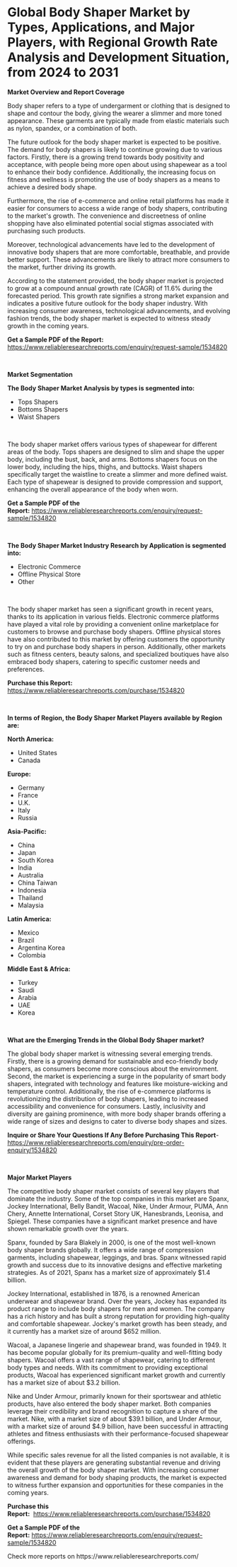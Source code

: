 <p><h1>Global Body Shaper Market by Types, Applications, and Major Players, with Regional Growth Rate Analysis and Development Situation, from 2024 to 2031</h1></p><p><strong>Market Overview and Report Coverage</strong></p>
<p><p>Body shaper refers to a type of undergarment or clothing that is designed to shape and contour the body, giving the wearer a slimmer and more toned appearance. These garments are typically made from elastic materials such as nylon, spandex, or a combination of both.</p><p>The future outlook for the body shaper market is expected to be positive. The demand for body shapers is likely to continue growing due to various factors. Firstly, there is a growing trend towards body positivity and acceptance, with people being more open about using shapewear as a tool to enhance their body confidence. Additionally, the increasing focus on fitness and wellness is promoting the use of body shapers as a means to achieve a desired body shape.</p><p>Furthermore, the rise of e-commerce and online retail platforms has made it easier for consumers to access a wide range of body shapers, contributing to the market's growth. The convenience and discreetness of online shopping have also eliminated potential social stigmas associated with purchasing such products.</p><p>Moreover, technological advancements have led to the development of innovative body shapers that are more comfortable, breathable, and provide better support. These advancements are likely to attract more consumers to the market, further driving its growth.</p><p>According to the statement provided, the body shaper market is projected to grow at a compound annual growth rate (CAGR) of 11.6% during the forecasted period. This growth rate signifies a strong market expansion and indicates a positive future outlook for the body shaper industry. With increasing consumer awareness, technological advancements, and evolving fashion trends, the body shaper market is expected to witness steady growth in the coming years.</p></p>
<p><strong>Get a Sample PDF of the Report:</strong> <a href="https://www.reliableresearchreports.com/enquiry/request-sample/1534820">https://www.reliableresearchreports.com/enquiry/request-sample/1534820</a></p>
<p>&nbsp;</p>
<p><strong>Market Segmentation</strong></p>
<p><strong>The Body Shaper Market Analysis by types is segmented into:</strong></p>
<p><ul><li>Tops Shapers</li><li>Bottoms Shapers</li><li>Waist Shapers</li></ul></p>
<p>&nbsp;</p>
<p><p>The body shaper market offers various types of shapewear for different areas of the body. Tops shapers are designed to slim and shape the upper body, including the bust, back, and arms. Bottoms shapers focus on the lower body, including the hips, thighs, and buttocks. Waist shapers specifically target the waistline to create a slimmer and more defined waist. Each type of shapewear is designed to provide compression and support, enhancing the overall appearance of the body when worn.</p></p>
<p><strong>Get a Sample PDF of the Report:</strong>&nbsp;<a href="https://www.reliableresearchreports.com/enquiry/request-sample/1534820">https://www.reliableresearchreports.com/enquiry/request-sample/1534820</a></p>
<p>&nbsp;</p>
<p><strong>The Body Shaper Market Industry Research by Application is segmented into:</strong></p>
<p><ul><li>Electronic Commerce</li><li>Offline Physical Store</li><li>Other</li></ul></p>
<p>&nbsp;</p>
<p><p>The body shaper market has seen a significant growth in recent years, thanks to its application in various fields. Electronic commerce platforms have played a vital role by providing a convenient online marketplace for customers to browse and purchase body shapers. Offline physical stores have also contributed to this market by offering customers the opportunity to try on and purchase body shapers in person. Additionally, other markets such as fitness centers, beauty salons, and specialized boutiques have also embraced body shapers, catering to specific customer needs and preferences.</p></p>
<p><strong>Purchase this Report:</strong>&nbsp; <a href="https://www.reliableresearchreports.com/purchase/1534820">https://www.reliableresearchreports.com/purchase/1534820</a></p>
<p>&nbsp;</p>
<p><strong>In terms of Region, the Body Shaper Market Players available by Region are:</strong></p>
<p>
    <p> <strong> North America: </strong>
        <ul>
            <li>United States</li>
            <li>Canada</li>
        </ul>
        </p> 
    <p> <strong> Europe: </strong>
        <ul>
            <li>Germany</li>
            <li>France</li>
            <li>U.K.</li>
            <li>Italy</li>
            <li>Russia</li>
        </ul>
        </p> 
    <p> <strong> Asia-Pacific: </strong>
        <ul>
            <li>China</li>
            <li>Japan</li>
            <li>South Korea</li>
            <li>India</li>
            <li>Australia</li>
            <li>China Taiwan</li>
            <li>Indonesia</li>
            <li>Thailand</li>
            <li>Malaysia</li>
        </ul>
        </p> 
    <p> <strong> Latin America: </strong>
        <ul>
            <li>Mexico</li>
            <li>Brazil</li>
            <li>Argentina Korea</li>
            <li>Colombia</li>
        </ul>
        </p> 
    <p> <strong> Middle East & Africa: </strong>
        <ul>
            <li>Turkey</li>
            <li>Saudi</li>
            <li>Arabia</li>
            <li>UAE</li>
            <li>Korea</li>
        </ul>
    </p>
    </p>
<p>&nbsp;</p>
<p><strong>What are the Emerging Trends in the Global Body Shaper market?</strong></p>
<p><p>The global body shaper market is witnessing several emerging trends. Firstly, there is a growing demand for sustainable and eco-friendly body shapers, as consumers become more conscious about the environment. Second, the market is experiencing a surge in the popularity of smart body shapers, integrated with technology and features like moisture-wicking and temperature control. Additionally, the rise of e-commerce platforms is revolutionizing the distribution of body shapers, leading to increased accessibility and convenience for consumers. Lastly, inclusivity and diversity are gaining prominence, with more body shaper brands offering a wide range of sizes and designs to cater to diverse body shapes and sizes.</p></p>
<p><strong>Inquire or Share Your Questions If Any Before Purchasing This Report</strong>- <a href="https://www.reliableresearchreports.com/enquiry/pre-order-enquiry/1534820">https://www.reliableresearchreports.com/enquiry/pre-order-enquiry/1534820</a></p>
<p>&nbsp;</p>
<p><strong>Major Market Players</strong></p>
<p><p>The competitive body shaper market consists of several key players that dominate the industry. Some of the top companies in this market are Spanx, Jockey International, Belly Bandit, Wacoal, Nike, Under Armour, PUMA, Ann Chery, Annette International, Corset Story UK, Hanesbrands, Leonisa, and Spiegel. These companies have a significant market presence and have shown remarkable growth over the years.</p><p>Spanx, founded by Sara Blakely in 2000, is one of the most well-known body shaper brands globally. It offers a wide range of compression garments, including shapewear, leggings, and bras. Spanx witnessed rapid growth and success due to its innovative designs and effective marketing strategies. As of 2021, Spanx has a market size of approximately $1.4 billion.</p><p>Jockey International, established in 1876, is a renowned American underwear and shapewear brand. Over the years, Jockey has expanded its product range to include body shapers for men and women. The company has a rich history and has built a strong reputation for providing high-quality and comfortable shapewear. Jockey's market growth has been steady, and it currently has a market size of around $652 million.</p><p>Wacoal, a Japanese lingerie and shapewear brand, was founded in 1949. It has become popular globally for its premium-quality and well-fitting body shapers. Wacoal offers a vast range of shapewear, catering to different body types and needs. With its commitment to providing exceptional products, Wacoal has experienced significant market growth and currently has a market size of about $3.2 billion.</p><p>Nike and Under Armour, primarily known for their sportswear and athletic products, have also entered the body shaper market. Both companies leverage their credibility and brand recognition to capture a share of the market. Nike, with a market size of about $39.1 billion, and Under Armour, with a market size of around $4.9 billion, have been successful in attracting athletes and fitness enthusiasts with their performance-focused shapewear offerings.</p><p>While specific sales revenue for all the listed companies is not available, it is evident that these players are generating substantial revenue and driving the overall growth of the body shaper market. With increasing consumer awareness and demand for body shaping products, the market is expected to witness further expansion and opportunities for these companies in the coming years.</p></p>
<p><strong>Purchase this Report:</strong>&nbsp;&nbsp;<a href="https://www.reliableresearchreports.com/purchase/1534820">https://www.reliableresearchreports.com/purchase/1534820</a></p>
<p></p>
<p><strong>Get a Sample PDF of the Report:</strong>&nbsp;<a href="https://www.reliableresearchreports.com/enquiry/request-sample/1534820">https://www.reliableresearchreports.com/enquiry/request-sample/1534820</a></p>
<p>Check more reports on https://www.reliableresearchreports.com/</p>
